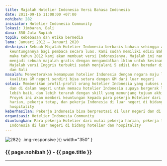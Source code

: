 ```yaml
---
title: Majalah Hotelier Indonesia Versi Bahasa Indonesia
date: 2011-09-16 11:08:00 +07:00
nohibah: 282
inisiator: Hotelier Indonesia Community
lokasi: Jimbaran, Bali
dana: 850 Juta Rupiah
topik: Kebebasan dan etika bermedia
lama: Januari 2012 – Januari 2020
deskripsi: Sebuah Majalah Hotelier Indonesia berbasis bahasa sehingga akan mudah diserap
  keuntungannya bagi pembaca secara luas. Kami sudah memiliki edisi Bahasa Inggris
  maka tahun 2012 kami akan membuat versi Indonesianya. Majalah ini nantinya akan
  menjadi sebuah majalah gratis dengan mengandalkan iklan untuk kesinambungannya.
  Majalah versi Inggris terbukti sudah menjalani 5 edisi dan beredar di Jakarta, Surabaya,
  dan Bali
masalah: Menyeterakan kemampuan hotelier Indonesia dengan negara maju lainnya sehingga
  kualitas GM negeri sendiri bisa setara dengan GM dari luar negeri
solusi: Memberikan profil-profil orang hotelier Indonesia yang sukses di luar negeri
  dan di dalam negeri untuk memacu hotelier Indonesia supaya bergerak lebih cepat,
  lebih baik, dan lebih terarah dengan skill yang menunjang tujuan akhir dan prosesnya.
  Proyek ini akan memberi keuntungan kepada para pekerja Hotelier dari mulai pekerja
  harian, pekerja tetap, dan pekerja Indonesia di luar negeri di bidang hotelier dan
  hospitality
keberhasilan: Pekerja Indonesia bisa berprestasi di luar negeri dan di dalam negeri
organisasi: Hotelier Indonesia Community
diuntungkan: Para pekerja Hotelier dari mulai pekerja harian, pekerja tetap, dan pekerja
  Indonesia di luar negeri di bidang hotelier dan hospitality
---
```


![282](/static/img/hibahcmb/282.png){: .img-responsive }{: width="350" }

### {{ page.nohibah }} - {{ page.title }}

---
